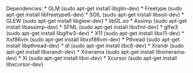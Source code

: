 Dependencies:
	* GLM (sudo apt-get install libglm-dev)
	* Freetype (sudo apt-get install libfreetype6-dev)
	* SOIL (sudo apt-get install libsoil-dev)
	* GLEW (sudo apt-get install libglew-dev)
	* libGL.so
	* Assimp (sudo apt-get install libassimp-dev)
	* SFML (sudo apt-get install libsfml-dev)
	* glfw3 (sudo apt-get install libglfw3-dev)
	* X11 (sudo apt-get install libx11-dev)
	* Xxf86vm (sudo apt-get install libxxf86vm-dev)
	* Pthread (sudo apt-get install libpthread-dev)
	* dl (sudo apt-get install libc6-dev)
	* Xrandr (sudo apt-get install libxrandr-dev)
	* Xinerama (sudo apt-get install libxinerama-dev)
	* Xi (sudo apt-get install libxi-dev)
	* Xcursor (sudo apt-get install libxcursor-dev)
